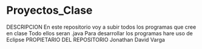 # Proyectos_Clase
DESCRIPCION
En este repositorio voy a subir todos los programas que cree en clase
Todo ellos seran .java
Para desarrollar los programas hare uso de Eclipse
PROPIETARIO DEL REPOSITORIO
Jonathan David Varga

